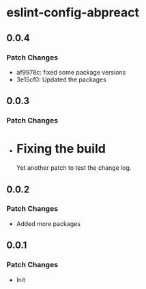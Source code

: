 # eslint-config-abpreact

## 0.0.4

### Patch Changes

- af9978c: fixed some package versions
- 3e15cf0: Updated the packages

## 0.0.3

### Patch Changes

- # Fixing the build

  Yet another patch to test the change log.

## 0.0.2

### Patch Changes

- Added more packages

## 0.0.1

### Patch Changes

- Init
